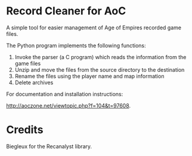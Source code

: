 Record Cleaner for AoC
======================

A simple tool for easier management of Age of Empires recorded game files.

The Python program implements the following functions:

1. Invoke the parser (a C program) which reads the information from the game files
2. Unzip and move the files from the source directory to the destination
3. Rename the files using the player name and map information
4. Delete archives

For documentation and installation instructions:

http://aoczone.net/viewtopic.php?f=104&t=97608.

Credits
=======

Biegleux for the Recanalyst library.
